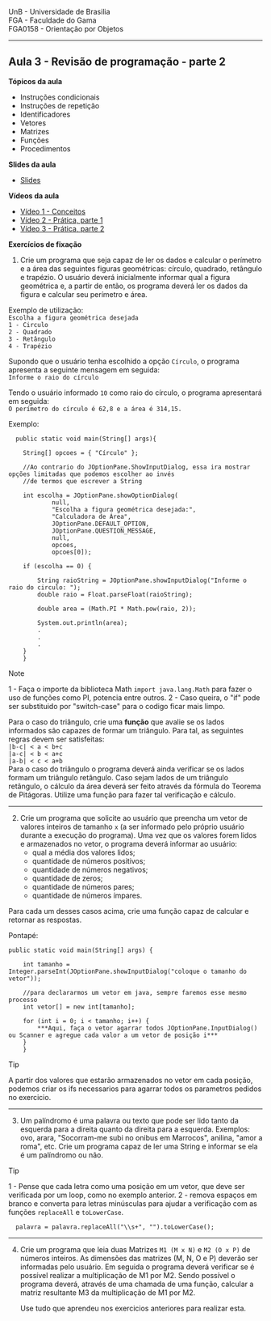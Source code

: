 UnB - Universidade de Brasilia  
FGA - Faculdade do Gama  
FGA0158 - Orientação por Objetos

---

## Aula 3 - Revisão de programação - parte 2

**Tópicos da aula**
- Instruções condicionais
- Instruções de repetição
- Identificadores
- Vetores
- Matrizes
- Funções
- Procedimentos

**Slides da aula**

* [Slides](https://docs.google.com/presentation/d/1FxvKa4ueOEJT-cf7Lo-zZUz64PFOtQWv0xCUqBbz3ro/edit?usp=sharing)

**Vídeos da aula**

* [Vídeo 1 - Conceitos](https://www.youtube.com/watch?v=3Ub9zo6zSOs)
* [Vídeo 2 - Prática, parte 1](https://www.youtube.com/watch?v=sR8yt0iqPSk)
* [Vídeo 3 - Prática, parte 2](https://www.youtube.com/watch?v=LpNDPsdxvDo)

**Exercícios de fixação**

1. Crie um programa que seja capaz de ler os dados e calcular o perímetro e a
   área das seguintes figuras geométricas: círculo, quadrado, retângulo e
   trapézio. O usuário deverá inicialmente informar qual a figura geométrica e,
   a partir de então, os programa deverá ler os dados da figura e calcular seu
   perímetro e área.   

Exemplo de utilização:  
```Escolha a figura geométrica desejada```  
```1 - Circulo```  
```2 - Quadrado```  
```3 - Retângulo```  
```4 - Trapézio```  

Supondo que o usuário tenha escolhido a opção ```Círculo```, o programa
apresenta a seguinte mensagem em seguida:  
```Informe o raio do círculo```  

Tendo o usuário informado ```10``` como raio do círculo, o programa apresentará
em seguida:  
```O perímetro do círculo é 62,8 e a área é 314,15.```

Exemplo:

      public static void main(String[] args){
      
        String[] opcoes = { "Círculo" };

        //Ao contrario do JOptionPane.ShowInputDialog, essa ira mostrar opções limitadas que podemos escolher ao invés
        //de termos que escrever a String
        
        int escolha = JOptionPane.showOptionDialog(
                null,
                "Escolha a figura geométrica desejada:",
                "Calculadora de Área",
                JOptionPane.DEFAULT_OPTION,
                JOptionPane.QUESTION_MESSAGE,
                null,
                opcoes,
                opcoes[0]);

        if (escolha == 0) {

            String raioString = JOptionPane.showInputDialog("Informe o raio do circulo: ");
            double raio = Float.parseFloat(raioString);

            double area = (Math.PI * Math.pow(raio, 2));

            System.out.println(area);
            .
            .
            .
        }
        }
        
   > [!NOTE]
   > 1 - Faça o importe da biblioteca Math ```import java.lang.Math``` para fazer o uso de funções como PI, potencia entre outros.   2 - Caso queira, o "if" pode ser substituido por "switch-case" para o codigo ficar mais limpo.
   

Para o caso do triângulo, crie uma **função** que avalie se os lados informados
são capazes de formar um triângulo. Para tal, as seguintes regras devem ser
satisfeitas:  
```|b-c| < a < b+c```  
```|a-c| < b < a+c```  
```|a-b| < c < a+b```  
Para o caso do triângulo o programa deverá ainda verificar se os lados formam um
triângulo retângulo. Caso sejam lados de um triângulo retângulo, o cálculo da
área deverá ser feito através da fórmula do Teorema de Pitágoras. Utilize uma
função para fazer tal verificação e cálculo.

--------------------------------------------------------------------------

2. Crie um programa que solicite ao usuário que preencha um vetor de valores
   inteiros de tamanho ```x``` (a ser informado pelo próprio usuário durante a
execução do programa). Uma vez que os valores forem lidos e armazenados no
vetor, o programa deverá informar ao usuário:  
   * qual a média dos valores lidos;
   * quantidade de números positivos; 
   * quantidade de números negativos; 
   * quantidade de zeros; 
   * quantidade de números pares; 
   * quantidade de números ímpares.  

Para cada um desses casos acima, crie uma função capaz de calcular e retornar as
respostas.

Pontapé:

    public static void main(String[] args) {
        
        int tamanho = Integer.parseInt(JOptionPane.showInputDialog("coloque o tamanho do vetor"));

        //para declararmos um vetor em java, sempre faremos esse mesmo processo
        int vetor[] = new int[tamanho];
     
        for (int i = 0; i < tamanho; i++) {
            ***Aqui, faça o vetor agarrar todos JOptionPane.InputDialog() ou Scanner e agregue cada valor a um vetor de posição i***
        }
        }

>[!TIP]
>A partir dos valores que estarão armazenados no vetor em cada posição, podemos criar os ifs necessarios para agarrar todos os parametros pedidos no exercicio.
-------------------------------------------------------

3. Um palíndromo é uma palavra ou texto que pode ser lido tanto da esquerda para
   a direita quanto da direita para a esquerda. Exemplos: ovo, arara,
"Socorram-me subi no onibus em Marrocos", anilina, "amor a roma", etc. Crie um
programa capaz de ler uma String e informar se ela é um palíndromo ou não. 

>[!TIP]
>1 - Pense que cada letra como uma posição em um vetor, que deve ser verificada por um loop, como no exemplo anterior. 2 - remova espaços em branco e converta para letras minúsculas para ajudar a verificação com as funções ```replaceAll``` e ```toLowerCase```.


      palavra = palavra.replaceAll("\\s+", "").toLowerCase();

------------------------------------------------------ 

4. Crie um programa que leia duas Matrizes ```M1 (M x N)``` e ```M2 (O x P)```
   de números inteiros.  As dimensões das matrizes (M, N, O e P) deverão ser
informadas pelo usuário. Em seguida o programa deverá verificar se é possível
realizar a multiplicação de M1 por M2. Sendo possível o programa deverá, através
de uma chamada de uma função, calcular a matriz resultante M3 da multiplicação
de M1 por M2. 

      Use tudo que aprendeu nos exercicios anteriores para realizar esta.
